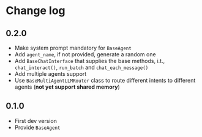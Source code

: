 # Change log

## 0.2.0
* Make system prompt mandatory for `BaseAgent`
* Add `agent_name`, if not provided, generate a random one
* Add `BaseChatInterface` that supplies the base methods, i.t., `chat_interact()`, `run_batch` and `chat_each_message()`
* Add multiple agents support
* Use `BaseMultiAgentLLMRouter` class to route different intents to different agents (**not yet support shared memory**)

## 0.1.0
* First dev version
* Provide `BaseAgent`